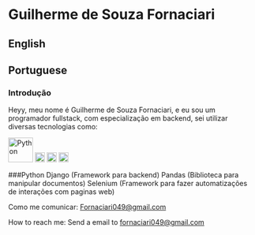 # Guilherme de Souza Fornaciari
## English




## Portuguese
### Introdução
Heyy, meu nome é Guilherme de Souza Fornaciari, e eu sou um programador fullstack, com especialização em backend, sei utilizar diversas tecnologias como:

<img width="50" alt="Python" src="https://github.com/GuilhermeFornaciari/GuilhermeFornaciari/assets/105019755/95f2d473-7b12-4ca2-99ac-a566076eba59">

  <img width="20" alt="Django" src="https://github.com/GuilhermeFornaciari/GuilhermeFornaciari/assets/105019755/feeccaab-b934-4014-a50e-d8abdfc10fc5">
    
  <img width="20" alt="Pandas" src="https://github.com/GuilhermeFornaciari/GuilhermeFornaciari/assets/105019755/b54c5c81-2315-42c8-a12a-205bc6faecdd">

  <img width="20" alt="Selenium" src="https://github.com/GuilhermeFornaciari/GuilhermeFornaciari/assets/105019755/33fffee3-1d42-45ab-8faf-1a69f27730e4">

###Python 
  Django (Framework para backend) 
  Pandas (Biblioteca para manipular documentos)
  Selenium (Framework para fazer automatizações de interações com paginas web) 

Como me comunicar: Fornaciari049@gmail.com

How to reach me: Send a email to fornaciari049@gmail.com

<!---
GuilhermeFornaciari/GuilhermeFornaciari is a ✨ special ✨ repository because its `README.md` (this file) appears on your GitHub profile.
You can click the Preview link to take a look at your changes.
--->
